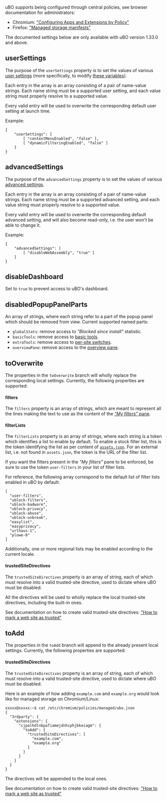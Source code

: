 uBO supports being configured through central policies, see browser documentation for administrators:

- Chromium: ["Configuring Apps and Extensions by Policy"](https://www.chromium.org/administrators/configuring-policy-for-extensions)
- Firefox: ["Managed storage manifests"](https://developer.mozilla.org/en-US/docs/Mozilla/Add-ons/WebExtensions/Native_manifests#Managed_storage_manifests)

The documented settings below are only available with uBO version 1.33.0 and above.

## userSettings

The purpose of the `userSettings` property is to set the values of various [user settings](./Dashboard:-Settings) (more specifically, to modify [these variables](https://github.com/gorhill/uBlock/blob/1c3b45f75d0f84d68abb51b15bbdc043464ee3e0/src/js/background.js#L86-L109)).

Each entry in the array is an array consisting of a pair of name-value strings. Each name string must be a supported user setting, and each value string must properly resolve to a supported value.

Every valid entry will be used to overwrite the corresponding default user setting at launch time.

Example:

    {
        "userSettings": [
            [ "contextMenuEnabled", "false" ],
            [ "dynamicFilteringEnabled", "false" ]
        ]
    }

## advancedSettings

The purpose of the `advancedSettings` property is to set the values of various [advanced settings](./Advanced-settings).

Each entry in the array is an array consisting of a pair of name-value strings. Each name string must be a supported advanced setting, and each value string must properly resolve to a supported value.

Every valid entry will be used to overwrite the corresponding default advanced setting, and will also become read-only, i.e. the user won't be able to change it.

Example:

    {
        "advancedSettings": [
            [ "disableWebAssembly", "true" ]
        ]
    }

## disableDashboard

Set to `true` to prevent access to uBO's dashboard.

## disabledPopupPanelParts

An array of strings, where each string refer to a part of the popup panel which should be removed from view. Current supported named parts:

- `globalStats`: remove access to _"Blocked since install"_ statistic.
- `basicTools`: remove access to [basic tools](./Quick-guide:-popup-user-interface#the-tools).
- `extraTools`: remove access to [per-site switches](./Quick-guide:-popup-user-interface#the-per-site-switches).
- `overviewPane`: remove access to the [overview pane](./Quick-guide:-popup-user-interface#the-overview-panel).

## toOverwrite

The properties in the `toOverwrite` branch will wholly replace the corresponding local settings. Currently, the following properties are supported:

#### filters

The `filters` property is an array of strings, which are meant to represent all the lines making the text to use as the content of the [_"My filters"_ pane](./Dashboard:-My-filters).

#### filterLists

The `filterLists` property is an array of strings, where each string is a token which identifies a list to enable by default. To enable a stock filter list, this is the token identifying the list as per content of [`assets.json`](https://github.com/gorhill/uBlock/blob/master/assets/assets.json). For an external list, i.e. not found in `assets.json`, the token is the URL of the filter list.

If you want the filters present in the _"My filters"_ pane to be enforced, be sure to use the token `user-filters` in your list of filter lists.

For reference, the following array correspond to the default list of filter lists enabled in uBO by default:

    [
      "user-filters",
      "ublock-filters",
      "ublock-badware",
      "ublock-privacy",
      "ublock-abuse",
      "ublock-unbreak",
      "easylist",
      "easyprivacy",
      "urlhaus-1",
      "plowe-0"
    ]

Additionally, one or more regional lists may be enabled according to the current locale.

#### trustedSiteDirectives

The `trustedSiteDirectives` property is an array of string, each of which must resolve into a valid trusted-site directive, used to dictate where uBO must be disabled.

All the directives will be used to wholly replace the local trusted-site directives, including the built-in ones.

See documentation on how to create valid trusted-site directives: ["How to mark a web site as trusted"](./How-to-mark-a-web-site-as-trusted)

## toAdd

The properties in the `toAdd` branch will append to the already present local settings. Currently, the following properties are supported:

#### trustedSiteDirectives

The `trustedSiteDirectives` property is an array of string, each of which must resolve into a valid trusted-site directive, used to dictate where uBO must be disabled.

Here is an example of how adding `example.com` and `example.org` would look like for managed storage on Chromium/Linux:

    xxxxx@xxxxx:~$ cat /etc/chromium/policies/managed/ubo.json 
    {
      "3rdparty": {
        "extensions": {
          "cjpalhdlnbpafiamejdnhcphjbkeiagm": {
            "toAdd": {
              "trustedSiteDirectives": [
                "example.com",
                "example.org"
              ]
            }
          }
        }
      }
    }

The directives will be appended to the local ones.

See documentation on how to create valid trusted-site directives: ["How to mark a web site as trusted"](./How-to-mark-a-web-site-as-trusted)

